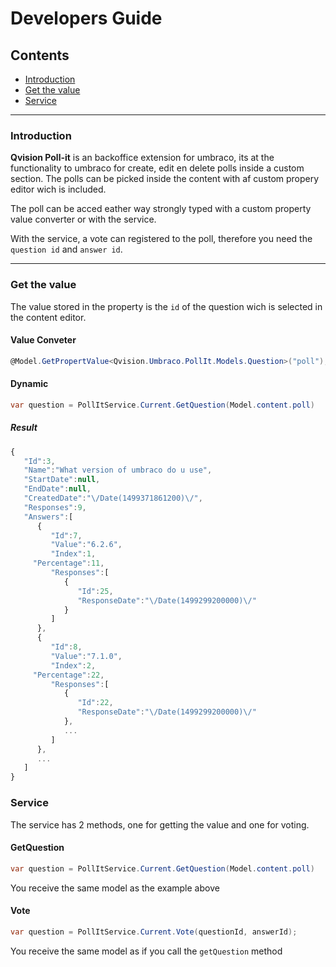 # Developers Guide

## Contents

* [Introduction](#introduction)
* [Get the value](#get-the-value)
* [Service](#service)

---

### Introduction

**Qvision Poll-it** is an backoffice extension for umbraco, its at the functionality to umbraco for create, edit en delete polls inside a custom section. The polls can be picked inside the content with af custom propery editor wich is included.

The poll can be acced eather way strongly typed with a custom property value converter or with the service.

With the service, a vote can registered to the poll, therefore you need the `question id` and `answer id`.

---

### Get the value
The value stored in the property is the `id` of the question wich is selected in the content editor.

#### Value Conveter
```csharp
@Model.GetPropertValue<Qvision.Umbraco.PollIt.Models.Question>("poll");
```

#### Dynamic

```csharp
var question = PollItService.Current.GetQuestion(Model.content.poll)
```

##### Result
```javascript
{
   "Id":3,
   "Name":"What version of umbraco do u use",
   "StartDate":null,
   "EndDate":null,
   "CreatedDate":"\/Date(1499371861200)\/",
   "Responses":9,
   "Answers":[
      {
         "Id":7,
         "Value":"6.2.6",
         "Index":1,
	 "Percentage":11,
         "Responses":[
            {
               "Id":25,
               "ResponseDate":"\/Date(1499299200000)\/"
            }
         ]
      },
      {
         "Id":8,
         "Value":"7.1.0",
         "Index":2,
	 "Percentage":22,
         "Responses":[
            {
               "Id":22,
               "ResponseDate":"\/Date(1499299200000)\/"
            },
            ...
         ]
      },
      ...
   ]
}
```

### Service
The service has 2 methods, one for getting the value and one for voting.

#### GetQuestion
```csharp
var question = PollItService.Current.GetQuestion(Model.content.poll)
```
You receive the same model as the example above

#### Vote
```csharp
var question = PollItService.Current.Vote(questionId, answerId);
```
You receive the same model as if you call the `getQuestion` method
